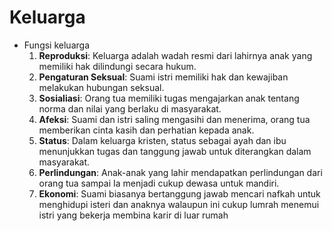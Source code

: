 # Keluarga

- Fungsi keluarga
    1. **Reproduksi**: Keluarga adalah wadah resmi dari lahirnya anak yang memiliki hak dilindungi secara hukum.
    2. **Pengaturan Seksual**: Suami istri memiliki hak dan kewajiban melakukan hubungan seksual.
    3. **Sosialiasi**: Orang tua memiliki tugas mengajarkan anak tentang norma dan nilai yang berlaku di masyarakat.
    4. **Afeksi**: Suami dan istri saling mengasihi dan menerima, orang tua memberikan cinta kasih dan perhatian kepada anak.
    5. **Status**: Dalam keluarga kristen, status sebagai ayah dan ibu menunjukkan tugas dan tanggung jawab untuk diterangkan dalam masyarakat.
    6. **Perlindungan**: Anak-anak yang lahir mendapatkan perlindungan dari orang tua sampai Ia menjadi cukup dewasa untuk mandiri.
    7. **Ekonomi**: Suami biasanya bertanggung jawab mencari nafkah untuk menghidupi isteri dan anaknya walaupun ini cukup lumrah menemui istri yang bekerja membina karir di luar rumah